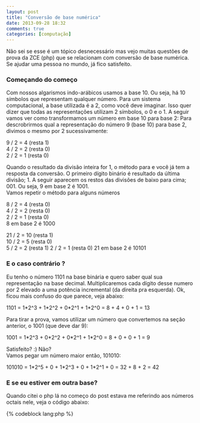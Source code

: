 ```yaml
--- 
layout: post
title: "Conversão de base numérica"
date: 2013-09-28 18:32
comments: true
categories: [computação]
---
```


Não sei se esse é um tópico desnecessário mas vejo muitas questões de prova da ZCE (php) que se relacionam com conversão de base numérica. Se ajudar uma pessoa no mundo, já fico satisfeito. 

### Começando do começo 
Com nossos algarismos indo-arábicos usamos a base 10. Ou seja, há 10 símbolos que representam qualquer número. Para um sistema computacional, a base utilizada é a 2, como você deve imaginar. Isso quer dizer que todas as representações utilizam 2 símbolos, o 0 e o 1. A seguir vamos ver como transformamos um número em base 10 para base 2: 
Para descrobrirmos qual a representação do número 9 (base 10) para base 2, divimos o mesmo por 2 sucessivamente: 

9 / 2 = 4 (resta 1)   
4 / 2 = 2 (resta 0)   
2 / 2 = 1 (resta 0)   

Quando o resultado da divisão inteira for 1, o método para e você já tem a resposta da conversão. 
O primeiro dígito binário é resultado da última divisão; 1. A seguir aparecem os restos das divisões de baixo para cima; 001. Ou seja, 9 em base 2 é 1001.   
Vamos repetir o método para alguns números 

8 / 2 = 4 (resta 0)   
4 / 2 = 2 (resta 0)  
2 / 2 = 1 (resta 0)   
8 em base 2 é 1000 

21 / 2 = 10 (resta 1)  
10 / 2 = 5  (resta 0)  
5  / 2 = 2  (resta 1)
2  / 2 = 1  (resta 0)
21 em base 2 é 10101

### E o caso contrário ? 

Eu tenho o número 1101 na base binária e quero saber qual sua representação na base decimal. Multiplicaremos cada dígito desse numero por 2 elevado a uma potência incremental (da direita pra esquerda). Ok, ficou mais confuso do que parece, veja abaixo: 

1101 = 1\*2^3 + 1\*2^2 + 0\*2^1 + 1\*2^0 = 8 + 4 + 0 + 1 = 13 

Para tirar a prova, vamos utilizar um número que convertemos na seção anterior, o 1001 (que deve dar 9):

1001 = 1\*2^3 + 0\*2^2 + 0\*2^1 + 1\*2^0 = 8 + 0 + 0 + 1 = 9 

Satisfeito? :) Não?   
Vamos pegar um número maior então, 101010:  

101010 = 1\*2^5 + 0 + 1\*2^3 + 0 + 1\*2^1 + 0 = 32 + 8 + 2 = 42 

### E se eu estiver em outra base? 

Quando citei o php lá no começo do post estava me referindo aos números octais nele, veja o código abaixo: 

{% codeblock lang:php %}
<?php
    $foo = 013; 
    $bar = $foo + 5; 
{% endcodeblock %}

Qual o valor de $bar no fim do script? 18? Não. O valor é 16.  
Se você nunca trabalhou com php, eu te perdôo. Números na linguagem que começam com 0 (da esquerda pra direita) são automaticamente interpretados como base 8. Questões relacionadas a octais na ZCE (certificação da linguagem) são comuns, então vamos a seguir fazer a conversão do octal 013 para decimal, para que assim tenhamos a prova da "hipótese" de que o resultado é 16.  
A verdade é que não há nenhuma regra nova, a conversão de binário para decimal e de octal para decimal seguem o mesmo método, porém a base muda de 2 para 8 então ... 

013 = 0\*8^2 + 1\*8^1 + 3\*8^0 = 0 + 8 + 3 = 11 

Viram a diferença? Multiplicamos cada dígito por 8 elevado a um expoente incremental (incremental da direita pra esquerda rs).  
11 + 5 = 16, como foi dito anteriormente.  

### Já que estamos aqui, vamos falar também de ... 

Hexadecimais! 16 símbolos para representar qualquer número. Os símbolos são : 

| Simbolo  |  Valor  | 
| -------- | --------| 
|   0      |   0    | 
| 1 | 1 |
| 2 | 2 |
| 3 | 3 | 
| 4 | 4 | 
| 5 | 5 | 
| 6 | 6 | 
| 7 | 7 | 
| 8 | 8 | 
| 9 | 9 | 
| a | 10 | 
| b | 11 | 
| c | 12 | 
| d | 13 |
| e | 14 | 
| f | 15 | 

Sendo redundante: A regra pra conversão de hexadecimal para decimal é a mesma, vamos converter o número #f00 para decimal: 

f00 = f\*16^2 + 0\*16^1 + 0\*16^0 = 15\*16^2 + 0\*16^1 + 0\*16^0 = 15*256 + 0 + 0 = 3840 .  

Perceba que usamos a tabela para converter as letras por valores numéricos, nada além disso. 

### Conclusão 
Com essas regrinhas, não há o que temer :). Dúvidas? Mande um comentário ali aí.  
Pretendo fazer mais posts de conhecimento menos específico como este, então nos veremos em breve. Até mais. 
